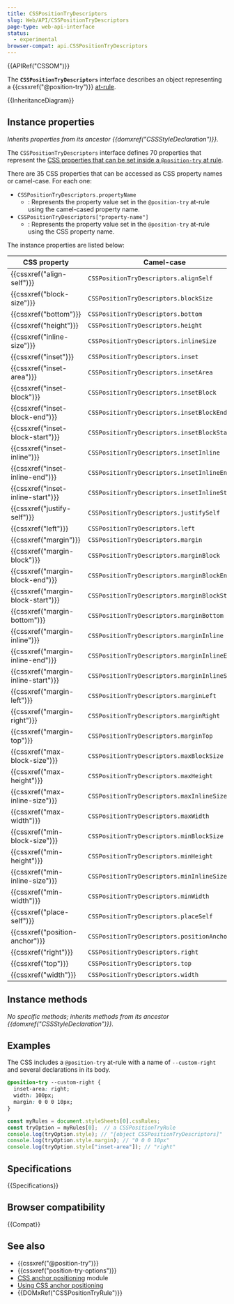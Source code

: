 ```yaml
---
title: CSSPositionTryDescriptors
slug: Web/API/CSSPositionTryDescriptors
page-type: web-api-interface
status:
  - experimental
browser-compat: api.CSSPositionTryDescriptors
---
```


{{APIRef("CSSOM")}}

The **`CSSPositionTryDescriptors`** interface describes an object representing a {{cssxref("@position-try")}} [at-rule](/en-US/docs/Web/CSS/At-rule).

{{InheritanceDiagram}}

## Instance properties

_Inherits properties from its ancestor {{domxref("CSSStyleDeclaration")}}._

The `CSSPositionTryDescriptors` interface defines 70 properties that represent the [CSS properties that can be set inside a `@position-try` at rule](/en-US/docs/Web/CSS/@position-try#declaration-list). 

There are 35 CSS properties that can be accessed as CSS property names or camel-case. For each one:

- `CSSPositionTryDescriptors.propertyName`
    - : Represents the property value set in the `@position-try` at-rule using the camel-cased property name.
- `CSSPositionTryDescriptors["property-name"]`
   - : Represents the property value set in the `@position-try` at-rule using the CSS property name.

The instance properties are listed below:

| CSS&nbsp;property |  Camel-case | Property name | 
| ---- | ---- | ------ |
| {{cssxref("align-self")}} | `CSSPositionTryDescriptors.alignSelf` | `CSSPositionTryDescriptors["align-self"]` |
| {{cssxref("block-size")}} | `CSSPositionTryDescriptors.blockSize` | `CSSPositionTryDescriptors["block-size"]` |
| {{cssxref("bottom")}} | `CSSPositionTryDescriptors.bottom` | `CSSPositionTryDescriptors["bottom"]` |
| {{cssxref("height")}} | `CSSPositionTryDescriptors.height` | `CSSPositionTryDescriptors["height"]` |
| {{cssxref("inline-size")}} | `CSSPositionTryDescriptors.inlineSize` | `CSSPositionTryDescriptors["inline-size"]` |
| {{cssxref("inset")}} | `CSSPositionTryDescriptors.inset` | `CSSPositionTryDescriptors["inset"]` |
| {{cssxref("inset-area")}} | `CSSPositionTryDescriptors.insetArea` | `CSSPositionTryDescriptors["inset-area"]` |
| {{cssxref("inset-block")}} | `CSSPositionTryDescriptors.insetBlock` | `CSSPositionTryDescriptors["inset-block"]` |
| {{cssxref("inset-block-end")}} | `CSSPositionTryDescriptors.insetBlockEnd` | `CSSPositionTryDescriptors["inset-block-end"]` |
| {{cssxref("inset-block-start")}} | `CSSPositionTryDescriptors.insetBlockStart` | `CSSPositionTryDescriptors["inset-block-start"]` |
| {{cssxref("inset-inline")}} | `CSSPositionTryDescriptors.insetInline` | `CSSPositionTryDescriptors["inset-inline"]` |
| {{cssxref("inset-inline-end")}} | `CSSPositionTryDescriptors.insetInlineEnd` | `CSSPositionTryDescriptors["inset-inline-end"]` |
| {{cssxref("inset-inline-start")}} | `CSSPositionTryDescriptors.insetInlineStart` | `CSSPositionTryDescriptors["inset-inline-start"]` |
| {{cssxref("justify-self")}} | `CSSPositionTryDescriptors.justifySelf` | `CSSPositionTryDescriptors["justify-self"]` |
| {{cssxref("left")}} | `CSSPositionTryDescriptors.left` | `CSSPositionTryDescriptors["left"]` |
| {{cssxref("margin")}} | `CSSPositionTryDescriptors.margin` | `CSSPositionTryDescriptors["margin"]` |
| {{cssxref("margin-block")}} | `CSSPositionTryDescriptors.marginBlock` | `CSSPositionTryDescriptors["margin-block"]` |
| {{cssxref("margin-block-end")}} | `CSSPositionTryDescriptors.marginBlockEnd` | `CSSPositionTryDescriptors["margin-block-end"]` |
| {{cssxref("margin-block-start")}} | `CSSPositionTryDescriptors.marginBlockStart` | `CSSPositionTryDescriptors["margin-block-start"]` |
| {{cssxref("margin-bottom")}} | `CSSPositionTryDescriptors.marginBottom` | `CSSPositionTryDescriptors["margin-bottom"]` |
| {{cssxref("margin-inline")}} | `CSSPositionTryDescriptors.marginInline` | `CSSPositionTryDescriptors["margin-inline"]` |
| {{cssxref("margin-inline-end")}} | `CSSPositionTryDescriptors.marginInlineEnd` | `CSSPositionTryDescriptors["margin-inline-end"]` |
| {{cssxref("margin-inline-start")}} | `CSSPositionTryDescriptors.marginInlineStart` | `CSSPositionTryDescriptors["margin-inline-start"]` |
| {{cssxref("margin-left")}} | `CSSPositionTryDescriptors.marginLeft` | `CSSPositionTryDescriptors["margin-left"]` |
| {{cssxref("margin-right")}} | `CSSPositionTryDescriptors.marginRight` | `CSSPositionTryDescriptors["margin-right"]` |
| {{cssxref("margin-top")}} | `CSSPositionTryDescriptors.marginTop` | `CSSPositionTryDescriptors["margin-top"]` |
| {{cssxref("max-block-size")}} | `CSSPositionTryDescriptors.maxBlockSize` | `CSSPositionTryDescriptors["max-block-size"]` |
| {{cssxref("max-height")}} | `CSSPositionTryDescriptors.maxHeight` | `CSSPositionTryDescriptors["max-height"]` |
| {{cssxref("max-inline-size")}} | `CSSPositionTryDescriptors.maxInlineSize` | `CSSPositionTryDescriptors["max-inline-size"]` |
| {{cssxref("max-width")}} | `CSSPositionTryDescriptors.maxWidth` | `CSSPositionTryDescriptors["max-width"]` |
| {{cssxref("min-block-size")}} | `CSSPositionTryDescriptors.minBlockSize` | `CSSPositionTryDescriptors["min-block-size"]` |
| {{cssxref("min-height")}} | `CSSPositionTryDescriptors.minHeight` | `CSSPositionTryDescriptors["min-height"]` |
| {{cssxref("min-inline-size")}} | `CSSPositionTryDescriptors.minInlineSize` | `CSSPositionTryDescriptors["min-inline-size"]` |
| {{cssxref("min-width")}} | `CSSPositionTryDescriptors.minWidth` | `CSSPositionTryDescriptors["min-width"]` |
| {{cssxref("place-self")}} | `CSSPositionTryDescriptors.placeSelf` | `CSSPositionTryDescriptors["place-self"]` |
| {{cssxref("position-anchor")}} | `CSSPositionTryDescriptors.positionAnchor` | `CSSPositionTryDescriptors["position-anchor"]` |
| {{cssxref("right")}} | `CSSPositionTryDescriptors.right` | `CSSPositionTryDescriptors["right"]` |
| {{cssxref("top")}} | `CSSPositionTryDescriptors.top` | `CSSPositionTryDescriptors["top"]` |
| {{cssxref("width")}} | `CSSPositionTryDescriptors.width` | `CSSPositionTryDescriptors["width"]` |

## Instance methods

_No specific methods; inherits methods from its ancestor {{domxref("CSSStyleDeclaration")}}._

## Examples

The CSS includes a `@position-try` at-rule with a name of `--custom-right` and several declarations in its body.

```css
@position-try --custom-right {
  inset-area: right;
  width: 100px;
  margin: 0 0 0 10px;
}
```

```js
const myRules = document.styleSheets[0].cssRules;
const tryOption = myRules[0];  // a CSSPositionTryRule
console.log(tryOption.style); // "[object CSSPositionTryDescriptors]"
console.log(tryOption.style.margin); // "0 0 0 10px"
console.log(tryOption.style["inset-area"]); // "right"
```

## Specifications

{{Specifications}}

## Browser compatibility

{{Compat}}

## See also

- {{cssxref("@position-try")}}
- {{cssxref("position-try-options")}}
- [CSS anchor positioning](/en-US/docs/Web/CSS/CSS_anchor_positioning) module
- [Using CSS anchor positioning](/en-US/docs/Web/CSS/CSS_anchor_positioning/Using)
- {{DOMxRef("CSSPositionTryRule")}}

